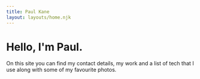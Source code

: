 ```yaml
---
title: Paul Kane
layout: layouts/home.njk
---
```

<h1 class="font-bold">Hello, I'm Paul.</h1>
<p>On this site you can find my contact details, my work and a list of tech that I use along with some of my favourite photos.</p>